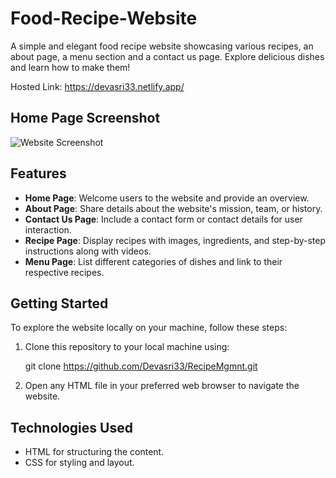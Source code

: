 # Food-Recipe-Website
A simple and elegant food recipe website showcasing various recipes, an about page, a menu section and a contact us page. Explore delicious dishes and learn how to make them!

Hosted Link: https://devasri33.netlify.app/


## Home Page Screenshot
![Website Screenshot](https://github.com/suryaspandey/Food-Recipe-Website/blob/main/images/home_page_sc.PNG)
## Features
- **Home Page**: Welcome users to the website and provide an overview.
- **About Page**: Share details about the website's mission, team, or history.
- **Contact Us Page**: Include a contact form or contact details for user interaction.
- **Recipe Page**: Display recipes with images, ingredients, and step-by-step instructions along with videos.
- **Menu Page**: List different categories of dishes and link to their respective recipes.

## Getting Started

To explore the website locally on your machine, follow these steps:

1. Clone this repository to your local machine using:
 
   git clone https://github.com/Devasri33/RecipeMgmnt.git 

2. Open any HTML file in your preferred web browser to navigate the website.

## Technologies Used

- HTML for structuring the content.
- CSS for styling and layout.
